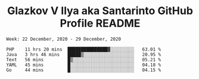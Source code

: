 <h1 align="center">Glazkov V Ilya aka Santarinto GitHub Profile README</h1>

<!--START_SECTION:waka-->
```text
Week: 22 December, 2020 - 29 December, 2020

PHP    11 hrs 20 mins  ███████████████▓░░░░░░░░░   63.01 % 
Java   3 hrs 46 mins   █████▒░░░░░░░░░░░░░░░░░░░   20.95 % 
Text   56 mins         █▒░░░░░░░░░░░░░░░░░░░░░░░   05.21 % 
YAML   45 mins         █░░░░░░░░░░░░░░░░░░░░░░░░   04.18 % 
Go     44 mins         █░░░░░░░░░░░░░░░░░░░░░░░░   04.15 % 
```
<!--END_SECTION:waka-->
